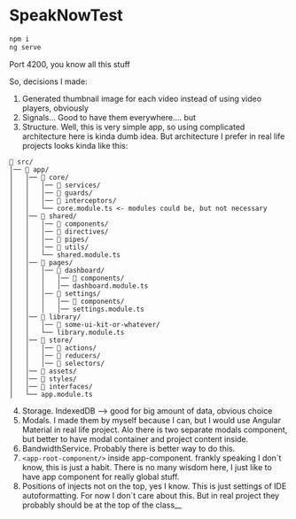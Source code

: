 # SpeakNowTest

```bash
npm i 
ng serve
```

Port 4200, you know all this stuff

So, decisions I made:
1) Generated thumbnail image for each video instead of using video players, obviously
2) Signals... Good to have them everywhere.... but 
3) Structure. Well, this is very simple app, so using complicated architecture here is kinda dumb idea. But architecture I prefer in real life projects looks kinda like this:

```text
📂 src/
│── 📂 app/
│   │── 📂 core/
│   │   │── 📂 services/
│   │   │── 📂 guards/
│   │   │── 📂 interceptors/
│   │   └── core.module.ts <- modules could be, but not necessary
│   │── 📂 shared/
│   │   │── 📂 components/
│   │   │── 📂 directives/
│   │   │── 📂 pipes/
│   │   │── 📂 utils/
│   │   └── shared.module.ts
│   │── 📂 pages/
│   │   │── 📂 dashboard/
│   │   │   │── 📂 components/
│   │   │   │── dashboard.module.ts
│   │   │── 📂 settings/
│   │   │   │── 📂 components/
│   │   │   │── settings.module.ts
│   │── 📂 library/
│   │   │── 📂 some-ui-kit-or-whatever/
│   │   └── library.module.ts
│   │── 📂 store/
│   │   │── 📂 actions/
│   │   │── 📂 reducers/
│   │   │── 📂 selectors/
│   │── 📂 assets/
│   │── 📂 styles/
│   │── 📂 interfaces/
│   └── app.module.ts
```
4) Storage. IndexedDB --> good for big amount of data, obvious choice 
5) Modals. I made them by myself because I can, but I would use Angular Material in real life project. Alo there is two separate modals component, but better to have modal container and project content inside.
6) BandwidthService. Probably there is better way to do this.
7) ```<app-root-component/>``` inside app-component. frankly speaking I don`t know, this is just a habit. There is no many wisdom here, I just like to have app component for really global stuff.
8) Positions of injects not on the top, yes I know. This is just settings of IDE autoformatting. For now I don`t care about this. But in real project they probably should be at the top of the class__
